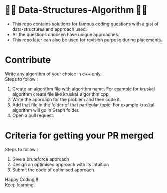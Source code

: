 
# 👨‍💻 Data-Structures-Algorithm 👨‍💻 

- This repo contains solutions for famous coding questions with a gist of data-structures and approach used. <br>
- All the questions choosen have unique approaches. <br>
- This repo later can also be used for revision purpose during placements. <br>

# Contribute

Write any algorithm of your choice in c++ only.<br>
Steps to follow :
1. Create an algorithm file with algorithm name. For example for kruskal algorithm create file like kruskal_algorithm.cpp
2. Write the approach for the problem and then code it.
3. Add that file in the folder of that particular topic. For example kruskal algorithm  will go in Graph folder.
4. Open a pull request.

# Criteria for getting your PR merged

Steps to follow :
1. Give a bruteforce approach <br>
2. Design an optimised approach with its intuition <br>
3. Submit the code of optimised approach  <br>

Happy Coding !! <br>
Keep learning.
